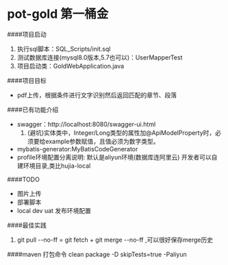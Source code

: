 # pot-gold  第一桶金


####项目启动
1. 执行sql脚本：SQL_Scripts/init.sql
2. 测试数据库连接(mysql8.0版本,5.7也可以)：UserMapperTest
3. 项目启动类：GoldWebApplication.java

####项目目标
- pdf上传，根据条件进行文字识别然后返回匹配的章节、段落

####已有功能介绍
- swagger：http://localhost:8080/swagger-ui.html
    1. (避坑)实体类中，Integer/Long类型的属性加@ApiModelProperty时，必须要给example参数赋值，且值必须为数字类型。
- mybatis-generator:MyBatisCodeGenerator
- profile环境配置分离说明: 默认是aliyun环境(数据库连阿里云) 开发者可以自建环境目录,类比hujia-local

####TODO
- 图片上传
- 部署脚本
- local dev uat 发布环境配置


####最佳实践
1. git pull --no-ff  =  git fetch + git merge --no-ff ,可以很好保存merge历史

####maven 打包命令 
clean package -D skipTests=true -Paliyun



